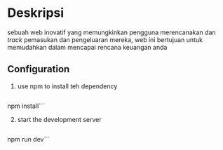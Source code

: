 # Deskripsi
sebuah web inovatif yang memungkinkan pengguna merencanakan dan _track_ pemasukan dan pengeluaran mereka, web ini bertujuan untuk memudahkan dalam mencapai rencana keuangan anda

## Configuration 
1. use npm to install teh dependency
   ```bash
npm install```

2. start the development server
   ```bash
npm run dev```
